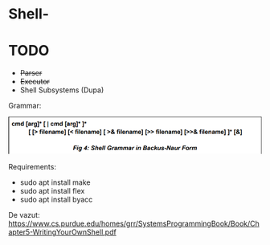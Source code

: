 # Shell-
# TODO
- ~~Parser~~
- ~~Executor~~
- Shell Subsystems (Dupa)

Grammar:

![Grammar](./assets/grammar.png)

Requirements:
- sudo apt install make
- sudo apt install flex
- sudo apt install byacc
  
De vazut: https://www.cs.purdue.edu/homes/grr/SystemsProgrammingBook/Book/Chapter5-WritingYourOwnShell.pdf
